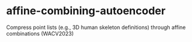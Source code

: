 # affine-combining-autoencoder
Compress point lists (e.g., 3D human skeleton definitions) through affine combinations (WACV2023)
